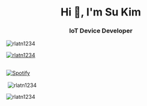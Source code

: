 <h1 align="center">Hi 👋, I'm Su Kim</h1>
<h3 align="center">IoT Device Developer</h3>

<p align="left"> <img src="https://komarev.com/ghpvc/?username=rlatn1234&label=Profile%20views&color=0e75b6&style=flat" alt="rlatn1234" /> </p>

<p align="left"> <a href="https://github.com/ryo-ma/github-profile-trophy"><img src="https://github-profile-trophy.vercel.app/?username=rlatn1234" alt="rlatn1234" /></a> </p>

&nbsp; <br> [![Spotify](http://disapi.rlatn.kr:1234/api/spotify)](https://open.spotify.com/user/rlatn0123)
<p>&nbsp;<img align="center" src="https://github-readme-stats.vercel.app/api?username=rlatn1234&show_icons=true&locale=en" alt="rlatn1234" /></p>

<p><img align="center" src="https://github-readme-streak-stats.herokuapp.com/?user=rlatn1234&" alt="rlatn1234" /></p>
